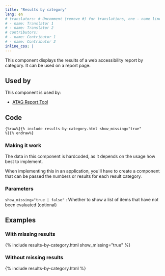 ```yaml
---
title: "Results by category"
lang: en
# translators: # Uncomment (remove #) for translations, one - name line per translator.
# - name: Translator 1
# - name: Translator 2
# contributors:
# - name: Contributor 1
# - name: Contributor 2
inline_css: |
---
```


This component displays the results of a web accessibility report by category. It can be used on a report page.

## Used by

This component is used by: 

* [ATAG Report Tool](https://w3.org/WAI/atag/report-tool)

## Code

```liquid
{%raw%}{% include results-by-category.html show_missing="true"
%}{% endraw%}
```

### Making it work

The data in this component is hardcoded, as it depends on the usage how best to implement. 

When implementing this in an application, you'll have to create a component that can be passed the numbers or results for each result category.

### Parameters

`show_missing="true | false"`
: Whether to show a list of items that have not been evaluated (optional)

## Examples

### With missing results

{% include results-by-category.html show_missing="true"
%}

### Without missing results

{% include results-by-category.html %}
